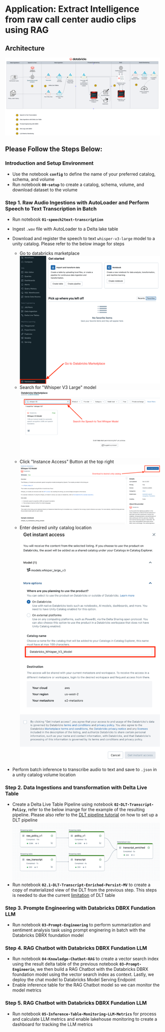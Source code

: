 # Application: Extract Intelligence from raw call center audio clips using RAG

## Architecture

![image](../../imgs/audio_transcription_rag_v2.png)

## Please Follow the Steps Below:

### Introduction and Setup Environment

* Use the notebook **`config`** to define the name of your preferred catalog, schema, and volume
* Run notebook **`00-setup`** to create a catalog, schema, volume, and download dataset to the volume

### Step 1. Raw Audio Ingestions with AutoLoader and Perform Speech to Text Transcription in Batch

* Run notebook **`01-speech2text-transcription`**
* Ingest `.wav` file with AutoLoader to a Delta lake table
* Download and register the speech to text `whisper-v3-large` model to a unity catalog. Please refer to the below image for steps

  * Go to databricks marketplace
  ![image](../../imgs/marketplace1.png)
  * Search for "Whisper V3 Large" model
  ![image](../../imgs/marketplace2.png)
  * Click "Instance Access" Button at the top right
  ![image](../../imgs/marketplace3.png)
  * Enter desired unity catalog location
  ![image](../../imgs/marketplace4.png)

* Perform batch inference to transcribe audio to text and save to `.json` in a unity catalog volume location


### Step 2. Data Ingestions and transformation with Delta Live Table

* Create a Delta Live Table Pipeline using notebook **`02-DLT-Transcript-Policy`**, refer to the below imange for the example of the resulting pipeline. Please also refer to the [DLT pipeline tutorial](https://learn.microsoft.com/en-us/azure/databricks/delta-live-tables/tutorial-pipelines) on how to set up a DLT pipeline
  ![image](../../imgs/DLT_transcript_enriched.png)
* Run notebook **`02.1-DLT-Transcript-Enriched-Persist-MV`** to create a copy of materialized view of the DLT from the previous step. This steps is needed to due the current [limitation](../../README.md#limitations) of DLT table

### Step 3. Prompte Engineering with Databricks DBRX Fundation LLM

* Run notebook **`03-Prompt-Engineering`** to perform summarization and sentiment analysis task using prompt enginering in batch with the Databricks DBRX foundation model

### Step 4. RAG Chatbot with Databricks DBRX Fundation LLM

* Run notebook **`04-Knowledge-Chatbot-RAG`** to create a vector search index using the result delta table of the previous notebook **`03-Prompt-Engineerin`**, we then build a RAG Chatbot with the Databricks DBRX foundation model using the vector search index as context. Lastly, we deploy the chat model to Databricks Model Serving Endpoint
* Enable inference table for the RAG Chatbot model so we can monitor the model metrics

### Step 5. RAG Chatbot with Databricks DBRX Fundation LLM

* Run notebook **`05-Inference-Table-Monitoring-LLM-Metrics`** for process and calculate LLM metrics and enable lakehouse monitoring to create a dashboard for tracking the LLM metrics

